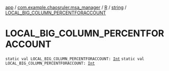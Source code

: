 [app](../../../index.md) / [com.example.chaosruler.msa_manager](../../index.md) / [R](../index.md) / [string](index.md) / [LOCAL_BIG_COLUMN_PERCENTFORACCOUNT](.)

# LOCAL_BIG_COLUMN_PERCENTFORACCOUNT

`static val LOCAL_BIG_COLUMN_PERCENTFORACCOUNT: `[`Int`](https://kotlinlang.org/api/latest/jvm/stdlib/kotlin/-int/index.html)
`static val LOCAL_BIG_COLUMN_PERCENTFORACCOUNT: `[`Int`](https://kotlinlang.org/api/latest/jvm/stdlib/kotlin/-int/index.html)